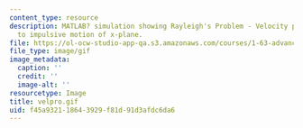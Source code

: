 ```yaml
---
content_type: resource
description: MATLAB? simulation showing Rayleigh's Problem - Velocity profile due
  to impulsive motion of x-plane.
file: https://ol-ocw-studio-app-qa.s3.amazonaws.com/courses/1-63-advanced-fluid-dynamics-of-the-environment-fall-2002/f45a932118643929f81d91d3afdc6da6_velpro.gif
file_type: image/gif
image_metadata:
  caption: ''
  credit: ''
  image-alt: ''
resourcetype: Image
title: velpro.gif
uid: f45a9321-1864-3929-f81d-91d3afdc6da6
---
```


